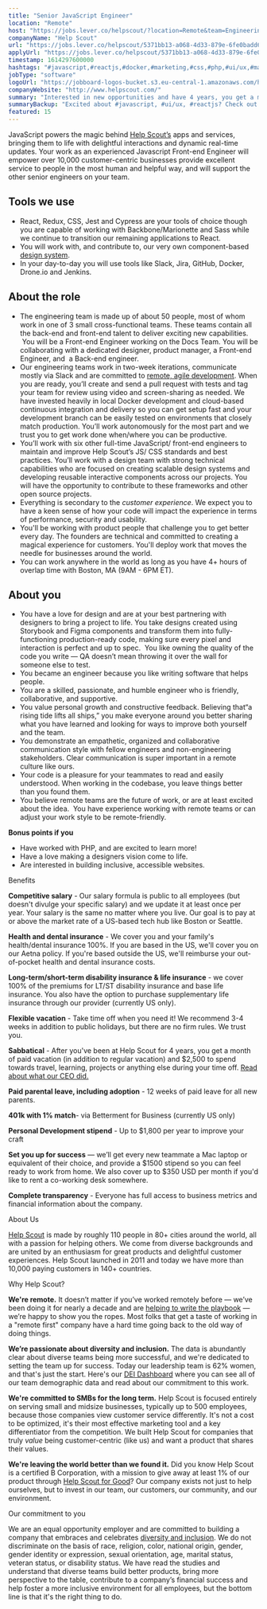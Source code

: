 ```yaml
---
title: "Senior JavaScript Engineer"
location: "Remote"
host: "https://jobs.lever.co/helpscout/?location=Remote&team=Engineering"
companyName: "Help Scout"
url: "https://jobs.lever.co/helpscout/5371bb13-a068-4d33-879e-6fe0badd6372"
applyUrl: "https://jobs.lever.co/helpscout/5371bb13-a068-4d33-879e-6fe0badd6372/apply"
timestamp: 1614297600000
hashtags: "#javascript,#reactjs,#docker,#marketing,#css,#php,#ui/ux,#management,#git,#figma"
jobType: "software"
logoUrl: "https://jobboard-logos-bucket.s3.eu-central-1.amazonaws.com/help-scout"
companyWebsite: "http://www.helpscout.com/"
summary: "Interested in new opportunities and have 4 years, you get a month of paid vacation? Help Scout has a job opening for a senior javascript engineer."
summaryBackup: "Excited about #javascript, #ui/ux, #reactjs? Check out this job post!"
featured: 15
---
```


JavaScript powers the magic behind [Help Scout’s](https://www.helpscout.com/) apps and services, bringing them to life with delightful interactions and dynamic real-time updates. Your work as an experienced Javascript Front-end Engineer will empower over 10,000 customer-centric businesses provide excellent service to people in the most human and helpful way, and will support the other senior engineers on your team.

## Tools we use

*   React, Redux, CSS, Jest and Cypress are your tools of choice though you are capable of working with Backbone/Marionette and Sass while we continue to transition our remaining applications to React.
*   You will work with, and contribute to, our very own component-based [design system](https://github.com/helpscout/hsds-react).
*   In your day-to-day you will use tools like Slack, Jira, GitHub, Docker, Drone.io and Jenkins.

## About the role

*   The engineering team is made up of about 50 people, most of whom work in one of 3 small cross-functional teams. These teams contain all the back-end and front-end talent to deliver exciting new capabilities.  You will be a Front-end Engineer working on the Docs Team. You will be collaborating with a dedicated designer, product manager, a Front-end Engineer, and  a Back-end engineer.
*   Our engineering teams work in two-week iterations, communicate mostly via Slack and are committed to [remote, agile development](https://www.helpscout.net/blog/agile-remote-teams/). When you are ready, you’ll create and send a pull request with tests and tag your team for review using video and screen-sharing as needed. We have invested heavily in local Docker development and cloud-based continuous integration and delivery so you can get setup fast and your development branch can be easily tested on environments that closely match production. You’ll work autonomously for the most part and we trust you to get work done when/where you can be productive.
*   You’ll work with six other full-time JavaScript/ front-end engineers to maintain and improve Help Scout’s JS/ CSS standards and best practices. You’ll work with a design team with strong technical capabilities who are focused on creating scalable design systems and developing reusable interactive components across our projects. You will have the opportunity to contribute to these frameworks and other open source projects.   
*   Everything is secondary to the _customer experience_. We expect you to have a keen sense of how your code will impact the experience in terms of performance, security and usability.
*   You'll be working with product people that challenge you to get better every day. The founders are technical and committed to creating a magical experience for customers. You'll deploy work that moves the needle for businesses around the world.
*   You can work anywhere in the world as long as you have 4+ hours of overlap time with Boston, MA (9AM - 6PM ET).

## About you

*   You have a love for design and are at your best partnering with designers to bring a project to life. You take designs created using Storybook and Figma components and transform them into fully-functioning production-ready code, making sure every pixel and interaction is perfect and up to spec.  You like owning the quality of the code you write — QA doesn’t mean throwing it over the wall for someone else to test. 
*   You became an engineer because you like writing software that helps people.
*   You are a skilled, passionate, and humble engineer who is friendly, collaborative, and supportive. 
*   You value personal growth and constructive feedback. Believing that“a rising tide lifts all ships,” you make everyone around you better sharing what you have learned and looking for ways to improve both yourself and the team. 
*   You demonstrate an empathetic, organized and collaborative communication style with fellow engineers and non-engineering stakeholders. Clear communication is super important in a remote culture like ours. 
*   Your code is a pleasure for your teammates to read and easily understood. When working in the codebase, you leave things better than you found them.
*   You believe remote teams are the future of work, or are at least excited about the idea.  You have experience working with remote teams or can adjust your work style to be remote-friendly.  

**Bonus points if you** 

*   Have worked with PHP, and are excited to learn more!
*   Have a love making a designers vision come to life.
*   Are interested in building inclusive, accessible websites.

Benefits

**Competitive salary** - Our salary formula is public to all employees (but doesn't divulge your specific salary) and we update it at least once per year. Your salary is the same no matter where you live. Our goal is to pay at or above the market rate of a US-based tech hub like Boston or Seattle.

**Health and dental insurance** - We cover you and your family's health/dental insurance 100%. If you are based in the US, we'll cover you on our Aetna policy. If you're based outside the US, we'll reimburse your out-of-pocket health and dental insurance costs.

**Long-term/short-term disability insurance & life insurance** - we cover 100% of the premiums for LT/ST disability insurance and base life insurance. You also have the option to purchase supplementary life insurance through our provider (currently US only).

**Flexible vacation** - Take time off when you need it! We recommend 3-4 weeks in addition to public holidays, but there are no firm rules. We trust you.

**Sabbatical** - After you've been at Help Scout for 4 years, you get a month of paid vacation (in addition to regular vacation) and $2,500 to spend towards travel, learning, projects or anything else during your time off. [Read about what our CEO did.](https://www.helpscout.com/blog/sabbatical-from-work/)

**Paid parental leave, including adoption** \- 12 weeks of paid leave for all new parents.

**401k with 1% match**\- via Betterment for Business (currently US only)

**Personal Development stipend** - Up to $1,800 per year to improve your craft

**Set you up for success** — we’ll get every new teammate a Mac laptop or equivalent of their choice, and provide a $1500 stipend so you can feel ready to work from home. We also cover up to $350 USD per month if you'd like to rent a co-working desk somewhere.

**Complete transparency** - Everyone has full access to business metrics and financial information about the company.

About Us

[Help Scout](https://www.helpscout.com/) is made by roughly 110 people in 80+ cities around the world, all with a passion for helping others. We come from diverse backgrounds and are united by an enthusiasm for great products and delightful customer experiences. Help Scout launched in 2011 and today we have more than 10,000 paying customers in 140+ countries.

Why Help Scout?

**We're remote.** It doesn’t matter if you’ve worked remotely before — we’ve been doing it for nearly a decade and are [helping to write the playbook](https://www.helpscout.net/blog/remote-culture/) — we’re happy to show you the ropes. Most folks that get a taste of working in a "remote first" company have a hard time going back to the old way of doing things.

**We’re passionate about diversity and inclusion.** The data is abundantly clear about diverse teams being more successful, and we're dedicated to setting the team up for success. Today our leadership team is 62% women, and that's just the start. Here's our [DEI Dashboard](https://www.helpscout.com/dei/) where you can see all of our team demographic data and read about our commitment to this work.

**We're committed to SMBs for the long term.** Help Scout is focused entirely on serving small and midsize businesses, typically up to 500 employees, because those companies view customer service differently. It's not a cost to be optimized, it's their most effective marketing tool and a key differentiator from the competition. We built Help Scout for companies that truly _value_ being customer-centric (like us) and want a product that shares their values.

**We're leaving the world better than we found it.** Did you know Help Scout is a certified B Corporation, with a mission to give away at least 1% of our product through [Help Scout for Good](https://www.helpscout.com/for-good/)? Our company exists not just to help ourselves, but to invest in our team, our customers, our community, and our environment.

Our commitment to you

We are an equal opportunity employer and are committed to building a company that embraces and celebrates [diversity and inclusion](https://www.helpscout.com/blog/diversity-inclusion-2019/). We do not discriminate on the basis of race, religion, color, national origin, gender, gender identity or expression, sexual orientation, age, marital status, veteran status, or disability status. We have read the studies and understand that diverse teams build better products, bring more perspective to the table, contribute to a company’s financial success and help foster a more inclusive environment for all employees, but the bottom line is that it's the right thing to do.
